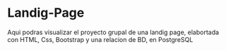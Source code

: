 # Landig-Page
Aqui podras visualizar el proyecto grupal de una landig page, elabortada con HTML, Css, Bootstrap y una relacion de BD, en PostgreSQL
